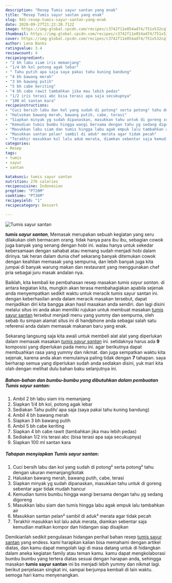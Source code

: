 ```yaml
---
description: "Resep Tumis sayur santan yang enak"
title: "Resep Tumis sayur santan yang enak"
slug: 941-resep-tumis-sayur-santan-yang-enak
date: 2020-09-27T21:22:20.712Z
image: https://img-global.cpcdn.com/recipes/c3742f11e054ad74/751x532cq70/tumis-sayur-santan-foto-resep-utama.jpg
thumbnail: https://img-global.cpcdn.com/recipes/c3742f11e054ad74/751x532cq70/tumis-sayur-santan-foto-resep-utama.jpg
cover: https://img-global.cpcdn.com/recipes/c3742f11e054ad74/751x532cq70/tumis-sayur-santan-foto-resep-utama.jpg
author: Lena Banks
ratingvalue: 3.4
reviewcount: 4
recipeingredient:
- "2 bh labu siam iris memanjang"
- "1/4 bh kol potong agak lebar"
- " Tahu putih apa saja saya pakai tahu kuning bandung"
- "4 bh bawang merah"
- "3 bh bawang putih"
- "5 bh cabe keriting"
- "4 bh cabe rawit tambahkan jika mau lebih pedas"
- "1/2 iris terasi abc bisa terasi apa saja secukupnya"
- "100 ml santan kara"
recipeinstructions:
- "Cuci bersih labu dan kol yang sudah di potong² serta potong² tahu dengan ukuran memanjang/kotak"
- "Haluskan bawang merah, bawang putih, cabe, terasi"
- "Siapkan minyak yg sudah dipanaskan, masukkan tahu untuk di goreng sebentar agar tidak mudah hancur"
- "Kemudian tumis bumbu hingga wangi bersama dengan tahu yg sedang digoreng"
- "Masukkan labu siam dan tumis hingga labu agak empuk lalu tambahkan air"
- "Masukkan santan pelan² sambil di aduk² merata agar tidak pecah"
- "Terakhir masukkan kol lalu aduk merata, diamkan sebentar saja kemudian matikan kompor dan hidangan siap disajikan"
categories:
- Resep
tags:
- tumis
- sayur
- santan

katakunci: tumis sayur santan 
nutrition: 276 calories
recipecuisine: Indonesian
preptime: "PT20M"
cooktime: "PT36M"
recipeyield: "1"
recipecategory: Dessert

---
```



![Tumis sayur santan](https://img-global.cpcdn.com/recipes/c3742f11e054ad74/751x532cq70/tumis-sayur-santan-foto-resep-utama.jpg)

<b><i>tumis sayur santan</i></b>, Memasak merupakan sebuah kegiatan yang seru dilakukan oleh bermacam orang. tidak hanya para ibu ibu, sebagian cowok juga banyak yang senang dengan hobi ini. walau hanya untuk sekedar kebersamaan dengan sahabat atau memang sudah menjadi hobi dalam dirinya. tak heran dalam dunia chef sekarang banyak ditemukan cowok dengan keahlian memasak yang sempurna, dan lebih banyak juga kita jumpai di banyak warung makan dan restaurant yang menggunakan chef pria sebagai juru masak andalan nya.

Baiklah, kita kembali ke pembahasan resep masakan <i>tumis sayur santan</i>. di antara kegiatan kita, mungkin akan terasa membahagiakan apabila sejenak anda menyempatkan sedikit waktu untuk meracik tumis sayur santan ini. dengan keberhasilan anda dalam meracik masakan tersebut, dapat menjadikan diri kita bangga akan hasil masakan anda sendiri. dan lagi disini melalui situs ini anda akan memiliki rujukan untuk membuat masakan <u>tumis sayur santan</u> tersebut menjadi menu yang yummy dan sempurna, oleh sebab itu simpan alamat situs ini di handphone anda sebagai salah satu referensi anda dalam memasak makanan baru yang enak.




Sekarang langsung saja kita awali untuk membeli alat alat yang diperlukan dalam memasak masakan <u><i>tumis sayur santan</i></u> ini. setidaknya harus ada <b>9</b> komposisi yang diperlukan pada menu ini. agar berikutnya dapat membuahkan rasa yang yummy dan nikmat. dan juga sempatkan waktu kita sejenak, karena anda akan memulainya paling tidak dengan <b>7</b> tahapan. saya berharap semua yang diperlukan sudah anda sediakan disini, yuk mari kita olah dengan melihat dulu bahan baku selanjutnya ini.

<!--inarticleads1-->

##### Bahan-bahan dan bumbu-bumbu yang dibutuhkan dalam pembuatan Tumis sayur santan:

1. Ambil 2 bh labu siam iris memanjang
1. Siapkan 1/4 bh kol, potong agak lebar
1. Sediakan  Tahu putih/ apa saja (saya pakai tahu kuning bandung)
1. Ambil 4 bh bawang merah
1. Siapkan 3 bh bawang putih
1. Ambil 5 bh cabe keriting
1. Siapkan 4 bh cabe rawit (tambahkan jika mau lebih pedas)
1. Sediakan 1/2 iris terasi abc (bisa terasi apa saja secukupnya)
1. Siapkan 100 ml santan kara




<!--inarticleads2-->

##### Tahapan menyiapkan Tumis sayur santan:

1. Cuci bersih labu dan kol yang sudah di potong² serta potong² tahu dengan ukuran memanjang/kotak
1. Haluskan bawang merah, bawang putih, cabe, terasi
1. Siapkan minyak yg sudah dipanaskan, masukkan tahu untuk di goreng sebentar agar tidak mudah hancur
1. Kemudian tumis bumbu hingga wangi bersama dengan tahu yg sedang digoreng
1. Masukkan labu siam dan tumis hingga labu agak empuk lalu tambahkan air
1. Masukkan santan pelan² sambil di aduk² merata agar tidak pecah
1. Terakhir masukkan kol lalu aduk merata, diamkan sebentar saja kemudian matikan kompor dan hidangan siap disajikan




Demikianlah sedikit pengulasan hidangan perihal bahan resep <u>tumis sayur santan</u> yang endess. kami harapkan kalian bisa memahami dengan artikel diatas, dan kamu dapat mengolah lagi di masa datang untuk di hidangkan dalam aneka kegiatan family atau teman kamu. kamu dapat mengkolaborasi bumbu bumbu yang tertera diatas sesuai dengan harapan anda, sehingga masakan <b>tumis sayur santan</b> ini bs menjadi lebih yummy dan nikmat lagi. berikut penjelasan singkat ini, sampai berjumpa kembali di lain waktu. semoga hari kamu menyenangkan.

